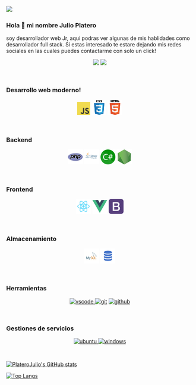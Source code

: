 <a><img src="https://www.veracode.com/sites/default/files/2020-12/products-hero-developer-enablement.jpg"></a>
### Hola 👋 mi nombre Julio Platero  
soy desarrollador web Jr, aqui  podras ver algunas de mis hablidades como desarrollador full stack.
Si estas interesado te estare dejando mis redes sociales en las cuales puedes contactarme con solo un click!
<p align="center">
<a href="https://www.instagram.com/platero_julio/"><img src="https://img.shields.io/badge/Instragram-F244DD.svg?style=for-the-flat&logo=instagram&logoColor=F244DD&labelColor=ffffff"></a>
<a href="mailto:julioplatero98@gmail.com"><img src="https://img.shields.io/badge/julioplatero98@gmail.com-FF0D0D.svg?style=for-the-flat&logo=gmail&logoColor=FF0D0D&labelColor=ffffff"><a>
</p><br> 
  
### Desarrollo web moderno!
<p align="center">
<code><img height="35" src="https://raw.githubusercontent.com/github/explore/80688e429a7d4ef2fca1e82350fe8e3517d3494d/topics/javascript/javascript.png"></code>
<code><img height="40" src="https://raw.githubusercontent.com/github/explore/5c058a388828bb5fde0bcafd4bc867b5bb3f26f3/topics/css/css.png"></code>
<code><img height="40" src="https://raw.githubusercontent.com/github/explore/5c058a388828bb5fde0bcafd4bc867b5bb3f26f3/topics/html/html.png"></code>
</p><br>

### Backend
<p align="center">
<code><img height="40" src="https://raw.githubusercontent.com/github/explore/80688e429a7d4ef2fca1e82350fe8e3517d3494d/topics/php/php.png"></code>
<code><img height="40" src="https://raw.githubusercontent.com/github/explore/80688e429a7d4ef2fca1e82350fe8e3517d3494d/topics/java/java.png"></code>
<code><img height="40" src="https://raw.githubusercontent.com/github/explore/80688e429a7d4ef2fca1e82350fe8e3517d3494d/topics/csharp/csharp.png"></code>
<code><img height="40" src="https://raw.githubusercontent.com/github/explore/80688e429a7d4ef2fca1e82350fe8e3517d3494d/topics/nodejs/nodejs.png"></code>
</p><br>

### Frontend
<p align="center">
<code><img height="40" src="https://raw.githubusercontent.com/github/explore/80688e429a7d4ef2fca1e82350fe8e3517d3494d/topics/react/react.png"></code>
<code><img height="40" src="https://raw.githubusercontent.com/github/explore/5c058a388828bb5fde0bcafd4bc867b5bb3f26f3/topics/vue/vue.png"></code>
<code><img height="40" src="https://raw.githubusercontent.com/github/explore/80688e429a7d4ef2fca1e82350fe8e3517d3494d/topics/bootstrap/bootstrap.png"></code> 
</p><br>

### Almacenamiento
<p align="center">
<code><img height="40" src="https://raw.githubusercontent.com/github/explore/5c058a388828bb5fde0bcafd4bc867b5bb3f26f3/topics/mysql/mysql.png"></code>
<code><img height="40" src="https://raw.githubusercontent.com/github/explore/80688e429a7d4ef2fca1e82350fe8e3517d3494d/topics/sql/sql.png"></code>
</p><br>

### Herramientas
<p align="center">
<a href="https://github.com/priyanshumay">
<img src="https://img.shields.io/badge/vscode-blue.svg?style=for-the-badge&logo=visual-studio-code&labelColor=ffffff&logoColor=blue" alt="vscode">
<a href="https://github.com/priyanshumay"><img src="https://img.shields.io/badge/git-F05032.svg?style=for-the-badge&logo=git&logoColor=F05032&labelColor=ffffff" alt="git"></a>
<a href="https://github.com/priyanshumay"><img src="https://img.shields.io/badge/github-black.svg?style=for-the-badge&logo=github&logoColor=black&labelColor=ffffff" alt="github"></a>
</p><br>

### Gestiones de servicios
<p align="center">
<a href="https://github.com/priyanshumay">
<img src="https://img.shields.io/badge/Linux-000000.svg?style=for-the-badge&logo=linux&logoColor=000000&labelColor=ffffff" alt="ubuntu">
</a> 
<a href="https://github.com/priyanshumay"><img src="https://img.shields.io/badge/windows-3795fa.svg?style=for-the-badge&logo=windows&logoColor=3795fa&labelColor=ffffff" alt="windows"></a>
</p><br>
  
[![PlateroJulio's GitHub stats](https://github-readme-stats.vercel.app/api?username=PlateroJulio&show_icons=true&theme=radical)](https://github.com/PlateroJulio/github-readme-stats)
  
[![Top Langs](https://github-readme-stats.vercel.app/api/top-langs/?username=PlateroJulio)](https://github.com/PlateroJulio/github-readme-stats)


